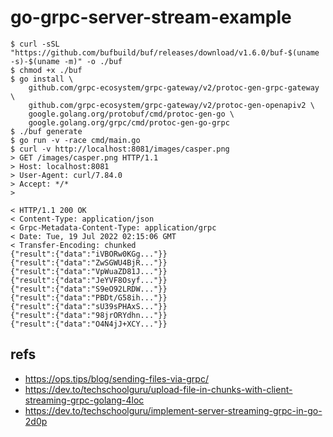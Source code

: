 # go-grpc-server-stream-example

```shell
$ curl -sSL "https://github.com/bufbuild/buf/releases/download/v1.6.0/buf-$(uname -s)-$(uname -m)" -o ./buf
$ chmod +x ./buf
$ go install \
    github.com/grpc-ecosystem/grpc-gateway/v2/protoc-gen-grpc-gateway \
    github.com/grpc-ecosystem/grpc-gateway/v2/protoc-gen-openapiv2 \
    google.golang.org/protobuf/cmd/protoc-gen-go \
    google.golang.org/grpc/cmd/protoc-gen-go-grpc
$ ./buf generate
$ go run -v -race cmd/main.go
$ curl -v http://localhost:8081/images/casper.png
> GET /images/casper.png HTTP/1.1
> Host: localhost:8081
> User-Agent: curl/7.84.0
> Accept: */*
>

< HTTP/1.1 200 OK
< Content-Type: application/json
< Grpc-Metadata-Content-Type: application/grpc
< Date: Tue, 19 Jul 2022 02:15:06 GMT
< Transfer-Encoding: chunked
{"result":{"data":"iVBORw0KGg..."}}
{"result":{"data":"ZwSGWU4BjR..."}}
{"result":{"data":"VpWuaZD81J..."}}
{"result":{"data":"JeYVF8Osyf..."}}
{"result":{"data":"S9eO92LRDW..."}}
{"result":{"data":"PBDt/G58ih..."}}
{"result":{"data":"sU39sPHAxS..."}}
{"result":{"data":"98jrORYdhn..."}}
{"result":{"data":"O4N4jJ+XCY..."}}
```

## refs

- https://ops.tips/blog/sending-files-via-grpc/
- https://dev.to/techschoolguru/upload-file-in-chunks-with-client-streaming-grpc-golang-4loc
- https://dev.to/techschoolguru/implement-server-streaming-grpc-in-go-2d0p
